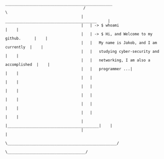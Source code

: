                                         ________________________________________________
                                       /                                                \
                                      |    _________________________________________     |
                                      |   | -> $ whoami                             |    |
                                      |   | -> $ Hi, and Welcome to my github.      |    |
                                      |   |   My name is Jakob, and I am currently  |    |
                                      |   |   studying cyber-security and           |    |               
                                      |   |   networking, I am also a accomplished  |    |                
                                      |   |   programmer ...|                       |    |
                                      |   |                                         |    |
                                      |   |                                         |    |
                                      |   |                                         |    |
                                      |   |                                         |    |
                                      |   |                                         |    |
                                      |   |_________________________________________|    |
                                      |                                                  |
                                       \_________________________________________________/
                                              \___________________________________/

